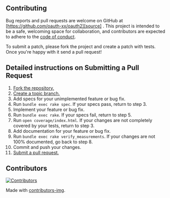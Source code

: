 ## Contributing

Bug reports and pull requests are welcome on GitHub at [https://github.com/oauth-xx/oauth2][source]
. This project is intended to be a safe, welcoming space for collaboration, and contributors are expected to adhere to
the [code of conduct][conduct].

To submit a patch, please fork the project and create a patch with tests. Once you're happy with it send a pull request!

## Detailed instructions on Submitting a Pull Request
1. [Fork the repository.][fork]
2. [Create a topic branch.][branch]
3. Add specs for your unimplemented feature or bug fix.
4. Run `bundle exec rake spec`. If your specs pass, return to step 3.
5. Implement your feature or bug fix.
6. Run `bundle exec rake`. If your specs fail, return to step 5.
7. Run `open coverage/index.html`. If your changes are not completely covered
   by your tests, return to step 3.
8. Add documentation for your feature or bug fix.
9. Run `bundle exec rake verify_measurements`. If your changes are not 100%
   documented, go back to step 8.
10. Commit and push your changes.
11. [Submit a pull request.][pr]

[fork]: http://help.github.com/fork-a-repo/
[branch]: http://learn.github.com/p/branching.html
[pr]: http://help.github.com/send-pull-requests/

## Contributors

[![Contributors](https://contrib.rocks/image?repo=oauth-xx/oauth2)][contributors]

Made with [contributors-img][contrib-rocks].

[comment]: <> (Following links are used by README, CONTRIBUTING)

[conduct]: https://github.com/oauth-xx/oauth2/blob/master/CODE_OF_CONDUCT.md

[contrib-rocks]: https://contrib.rocks

[contributors]: https://github.com/oauth-xx/oauth2/graphs/contributors

[comment]: <> (Following links are used by README, CONTRIBUTING, Homepage)

[source]: https://github.com/oauth-xx/oauth2/

